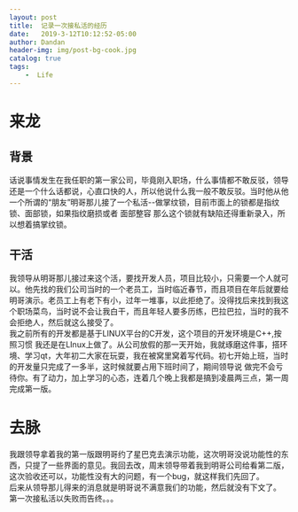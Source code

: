 ```yaml
---
layout: post
title:  记录一次接私活的经历
date:   2019-3-12T10:12:52-05:00
author: Dandan
header-img: img/post-bg-cook.jpg
catalog: true
tags:
    -  Life
---
```


# 来龙
## 背景
话说事情发生在我任职的第一家公司，毕竟刚入职场，什么事情都不敢反驳，领导还是一个什么话都说，心直口快的人，所以他说什么我一般不敢反驳。当时他从他一个所谓的“朋友”明哥那儿接了一个私活--做掌纹锁，目前市面上的锁都是指纹锁、面部锁，如果指纹磨损或者 面部整容  那么这个锁就有缺陷还得重新录入，所以想着搞掌纹锁。
## 干活
我领导从明哥那儿接过来这个活，要找开发人员，项目比较小，只需要一个人就可以。他先找的我们公司当时的一个老员工，当时临近春节，而且项目在年后就要给明哥演示。老员工上有老下有小，过年一堆事，以此拒绝了。没得找后来找到我这个职场菜鸟，当时说不会让我白干，而且年轻人要多历练，巴拉巴拉，当时的我不会拒绝人，然后就这么接受了。  
我之前所有的开发都是基于LINUX平台的C开发，这个项目的开发环境是C++,按照习惯 我还是在LInux上做了。从公司放假的那一天开始，我就琢磨这件事，搭环境、学习qt，大年初二大家在玩耍，我在被窝里窝着写代码。初七开始上班，当时的开发量只完成了一多半，这时候就要占用下班时间了，期间领导说 做完不会亏待你。有了动力，加上学习的心态，连着几个晚上我都是搞到凌晨两三点，第一周完成第一版。
# 去脉
我跟领导拿着我的第一版跟明哥约了星巴克去演示功能，这次明哥没说功能性的东西，只提了一些界面的意见。我回去改，周末领导带着我到明哥公司给看第二版，这次验收还可以，功能性没有大的问题，有一个bug，就这样我们先回了。  
后来从领导那儿得来的消息就是明哥说不满意我们的功能，然后就没有下文了。  
第一次接私活以失败而告终。。。
